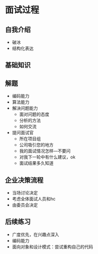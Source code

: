 # 面试过程

## 自我介绍

- 破冰
- 结构化表达

## 基础知识

## 解题

- 编码能力
- 算法能力
- 解决问题能力
  - 面对问题的态度
  - 分析的方法
  - 如何交流
- 提问面试官
  - 所在项目组
  - 公司吸引您的地方
  - 我的面试情况怎样—不要问
  - 对我下一轮中有什么建议，ok
  - 面试结果多久知道

## 企业决策流程

- 当场讨论决定
- 考虑全体面试人员和hc
- 由委员会决定

## 后续练习

- 广度优先，在兴趣点深入
- 编码能力
- 面向对象和设计模式：尝试重构自己的代码

